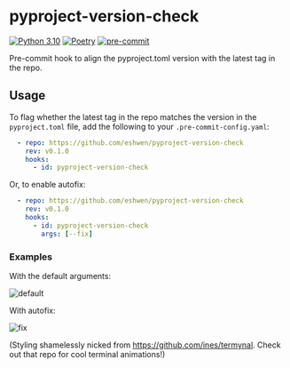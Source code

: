 # pyproject-version-check

[![Python 3.10](https://img.shields.io/badge/python-3.10-blue.svg)](https://www.python.org/downloads/release/python-31012/)
[![Poetry](https://img.shields.io/endpoint?url=https://python-poetry.org/badge/v0.json)](https://python-poetry.org/)
[![pre-commit](https://img.shields.io/badge/pre--commit-enabled-brightgreen?logo=pre-commit&logoColor=white)](https://pre-commit.com/)

Pre-commit hook to align the pyproject.toml version with the latest tag in the repo.

## Usage

To flag whether the latest tag in the repo matches the version in the `pyproject.toml` file, add the following to
your `.pre-commit-config.yaml`:

```yaml
  - repo: https://github.com/eshwen/pyproject-version-check
    rev: v0.1.0
    hooks:
      - id: pyproject-version-check
```

Or, to enable autofix:

```yaml
  - repo: https://github.com/eshwen/pyproject-version-check
    rev: v0.1.0
    hooks:
      - id: pyproject-version-check
        args: [--fix]
```

### Examples

With the default arguments:

![default](https://github.com/eshwen/pyproject-version-check/assets/24566108/f04f16ab-069f-4ebf-bec6-cfee77a5bf9c)

With autofix:

![fix](https://github.com/eshwen/pyproject-version-check/assets/24566108/88fe1e2c-0a15-416c-8108-dbb756783c8d)

(Styling shamelessly nicked from <https://github.com/ines/termynal>. Check out that repo for cool terminal animations!)
